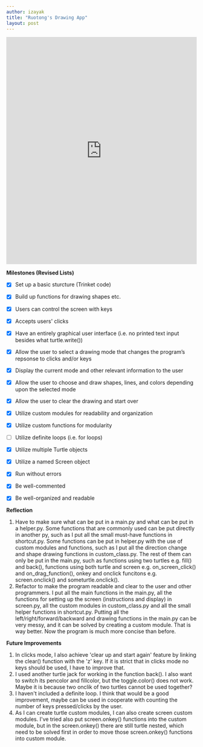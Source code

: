 ```yaml
---
author: izayak
title: "Ruotong's Drawing App"
layout: post
---
```


<iframe src="https://trinket.io/embed/python/a0f2ab41d8" width="100%" height="600" frameborder="0" marginwidth="0" marginheight="0" allowfullscreen></iframe>  
  

**Milestones (Revised Lists)**  

- [x] Set up a basic sturcture (Trinket code)  
- [x] Build up functions for drawing shapes etc.  
- [x] Users can control the screen with keys  
- [x] Accepts users' clicks  
- [x] Have an entirely graphical user interface (i.e. no printed text input besides what turtle.write())  
- [x] Allow the user to select a drawing mode that changes the program’s repsonse to clicks and/or keys  
- [x] Display the current mode and other relevant information to the user  
- [x] Allow the user to choose and draw shapes, lines, and colors depending upon the selected mode  
- [x] Allow the user to clear the drawing and start over   
- [x] Utilize custom modules for readability and organization  
- [x] Utilize custom functions for modularity  
- [ ] Utilize definite loops (i.e. for loops)
- [x] Utilize multiple Turtle objects  
- [x] Utilize a named Screen object  
- [x] Run without errors  
- [x] Be well-commented  
- [x] Be well-organized and readable  



**Reflection**  

1. Have to make sure what can be put in a main.py and what can be put in a helper.py. Some functions that are commonly used can be put directly in another py, such as I put all the small must-have functions in shortcut.py. Some functions can be put in helper.py with the use of custom modules and functions, such as I put all the direction change and shape drawing functions in custom_class.py. The rest of them can only be put in the main.py, such as functions using two turtles e.g. fill() and back(), functions using both turtle and screen e.g. on_screen_click() and on_drag_function(), onkey and onclick funcitons e.g. screen.onclick() and someturtle.onclick().  
2. Refactor to make the program readable and clear to the user and other programmers. I put all the main functions in the main.py, all the functions for setting up the screen (instructions and display) in screen.py, all the custom modules in custom_class.py and all the small helper functions in shortcut.py. Putting all the left/right/forward/backward and drawing functions in the main.py can be very messy, and it can be solved by creating a custom module. That is way better. Now the program is much more concise than before.  



**Future Improvements**  

1. In clicks mode, I also achieve 'clear up and start again' feature by linking the clear() function with the 'z' key. If it is strict that in clicks mode no keys should be used, I have to improve that.  
2. I used another turtle jack for working in the function back(). I also want to switch its pencolor and fillcolor, but the toggle.color() does not work. Maybe it is because two onclik of two turtles cannot be used together?   
3. I haven't included a definite loop. I think that would be a good improvement, maybe can be used in cooperate with counting the number of keys pressed/clicks by the user.   
4. As I can create turtle custom modules, I can also create screen custom modules. I've tried also put screen.onkey() functions into the custom module, but in the screen.onkey() there are still turtle nested, which need to be solved first in order to move those screen.onkey() functions into custom module.  

